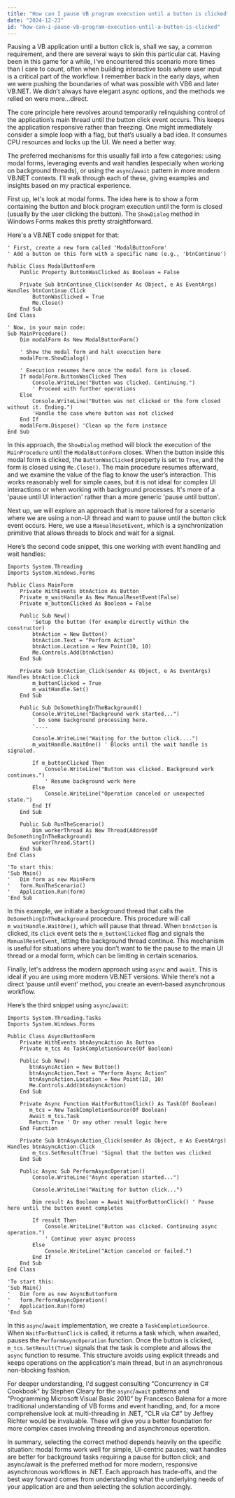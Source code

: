 ```yaml
---
title: "How can I pause VB program execution until a button is clicked?"
date: "2024-12-23"
id: "how-can-i-pause-vb-program-execution-until-a-button-is-clicked"
---
```


 Pausing a VB application until a button click is, shall we say, a common requirement, and there are several ways to skin this particular cat. Having been in this game for a while, I've encountered this scenario more times than I care to count, often when building interactive tools where user input is a critical part of the workflow. I remember back in the early days, when we were pushing the boundaries of what was possible with VB6 and later VB.NET. We didn’t always have elegant async options, and the methods we relied on were more…direct.

The core principle here revolves around temporarily relinquishing control of the application’s main thread until the button click event occurs. This keeps the application responsive rather than freezing. One might immediately consider a simple loop with a flag, but that’s usually a bad idea. It consumes CPU resources and locks up the UI. We need a better way.

The preferred mechanisms for this usually fall into a few categories: using modal forms, leveraging events and wait handles (especially when working on background threads), or using the `async`/`await` pattern in more modern VB.NET contexts. I’ll walk through each of these, giving examples and insights based on my practical experience.

First up, let's look at modal forms. The idea here is to show a form containing the button and block program execution until the form is closed (usually by the user clicking the button). The `ShowDialog` method in Windows Forms makes this pretty straightforward.

Here's a VB.NET code snippet for that:

```vbnet
' First, create a new form called 'ModalButtonForm'
' Add a button on this form with a specific name (e.g., 'btnContinue')

Public Class ModalButtonForm
    Public Property ButtonWasClicked As Boolean = False

    Private Sub btnContinue_Click(sender As Object, e As EventArgs) Handles btnContinue.Click
        ButtonWasClicked = True
        Me.Close()
    End Sub
End Class

' Now, in your main code:
Sub MainProcedure()
    Dim modalForm As New ModalButtonForm()

    ' Show the modal form and halt execution here
    modalForm.ShowDialog()

    ' Execution resumes here once the modal form is closed.
    If modalForm.ButtonWasClicked Then
        Console.WriteLine("Button was clicked. Continuing.")
        ' Proceed with further operations
    Else
        Console.WriteLine("Button was not clicked or the form closed without it. Ending.")
        'Handle the case where button was not clicked
    End If
    modalForm.Dispose() 'Clean up the form instance
End Sub
```

In this approach, the `ShowDialog` method will block the execution of the `MainProcedure` until the `ModalButtonForm` closes. When the button inside this modal form is clicked, the `ButtonWasClicked` property is set to `True`, and the form is closed using `Me.Close()`. The main procedure resumes afterward, and we examine the value of the flag to know the user’s interaction. This works reasonably well for simple cases, but it is not ideal for complex UI interactions or when working with background processes. It's more of a 'pause until UI interaction' rather than a more generic 'pause until button'.

Next up, we will explore an approach that is more tailored for a scenario where we are using a non-UI thread and want to pause until the button click event occurs. Here, we use a `ManualResetEvent`, which is a synchronization primitive that allows threads to block and wait for a signal.

Here’s the second code snippet, this one working with event handling and wait handles:

```vbnet
Imports System.Threading
Imports System.Windows.Forms

Public Class MainForm
    Private WithEvents btnAction As Button
    Private m_waitHandle As New ManualResetEvent(False)
    Private m_buttonClicked As Boolean = False

    Public Sub New()
        'Setup the button (for example directly within the constructor)
        btnAction = New Button()
        btnAction.Text = "Perform Action"
        btnAction.Location = New Point(10, 10)
        Me.Controls.Add(btnAction)
    End Sub

    Private Sub btnAction_Click(sender As Object, e As EventArgs) Handles btnAction.Click
        m_buttonClicked = True
        m_waitHandle.Set()
    End Sub

    Public Sub DoSomethingInTheBackground()
        Console.WriteLine("Background work started...")
        ' Do some background processing here.
        '....

        Console.WriteLine("Waiting for the button click....")
        m_waitHandle.WaitOne() ' Blocks until the wait handle is signaled.

        If m_buttonClicked Then
            Console.WriteLine("Button was clicked. Background work continues.")
            ' Resume background work here
        Else
            Console.WriteLine("Operation canceled or unexpected state.")
        End If
    End Sub

    Public Sub RunTheScenario()
        Dim workerThread As New Thread(AddressOf DoSomethingInTheBackground)
        workerThread.Start()
    End Sub
End Class

'To start this:
'Sub Main()
'   Dim form as new MainForm
'   form.RunTheScenario()
'   Application.Run(form)
'End Sub
```
In this example, we initiate a background thread that calls the `DoSomethingInTheBackground` procedure. This procedure will call `m_waitHandle.WaitOne()`, which will pause that thread. When `btnAction` is clicked, its `click` event sets the `m_buttonClicked` flag and signals the `ManualResetEvent`, letting the background thread continue. This mechanism is useful for situations where you don’t want to tie the pause to the main UI thread or a modal form, which can be limiting in certain scenarios.

Finally, let's address the modern approach using `async` and `await`. This is ideal if you are using more modern VB.NET versions. While there’s not a direct ‘pause until event’ method, you create an event-based asynchronous workflow.

Here’s the third snippet using `async`/`await`:

```vbnet
Imports System.Threading.Tasks
Imports System.Windows.Forms

Public Class AsyncButtonForm
    Private WithEvents btnAsyncAction As Button
    Private m_tcs As TaskCompletionSource(Of Boolean)

    Public Sub New()
       btnAsyncAction = New Button()
       btnAsyncAction.Text = "Perform Async Action"
       btnAsyncAction.Location = New Point(10, 10)
       Me.Controls.Add(btnAsyncAction)
    End Sub

    Private Async Function WaitForButtonClick() As Task(Of Boolean)
       m_tcs = New TaskCompletionSource(Of Boolean)
       Await m_tcs.Task
       Return True ' Or any other result logic here
    End Function

    Private Sub btnAsyncAction_Click(sender As Object, e As EventArgs) Handles btnAsyncAction.Click
        m_tcs.SetResult(True) 'Signal that the button was clicked
    End Sub

    Public Async Sub PerformAsyncOperation()
        Console.WriteLine("Async operation started...")

        Console.WriteLine("Waiting for button click...")

        Dim result As Boolean = Await WaitForButtonClick() ' Pause here until the button event completes

        If result Then
            Console.WriteLine("Button was clicked. Continuing async operation.")
            ' Continue your async process
        Else
            Console.WriteLine("Action canceled or failed.")
        End If
    End Sub
End Class

'To start this:
'Sub Main()
'   Dim form as new AsyncButtonForm
'   form.PerformAsyncOperation()
'   Application.Run(form)
'End Sub
```
In this `async`/`await` implementation, we create a `TaskCompletionSource`. When `WaitForButtonClick` is called, it returns a task which, when awaited, pauses the `PerformAsyncOperation` function. Once the button is clicked, `m_tcs.SetResult(True)` signals that the task is complete and allows the `async` function to resume. This structure avoids using explicit threads and keeps operations on the application's main thread, but in an asynchronous non-blocking fashion.

For deeper understanding, I'd suggest consulting "Concurrency in C# Cookbook" by Stephen Cleary for the `async`/`await` patterns and "Programming Microsoft Visual Basic 2010" by Francesco Balena for a more traditional understanding of VB forms and event handling, and, for a more comprehensive look at multi-threading in .NET, "CLR via C#" by Jeffrey Richter would be invaluable. These will give you a better foundation for more complex cases involving threading and asynchronous operation.

In summary, selecting the correct method depends heavily on the specific situation: modal forms work well for simple, UI-centric pauses; wait handles are better for background tasks requiring a pause for button click; and async/await is the preferred method for more modern, responsive asynchronous workflows in .NET. Each approach has trade-offs, and the best way forward comes from understanding what the underlying needs of your application are and then selecting the solution accordingly.
